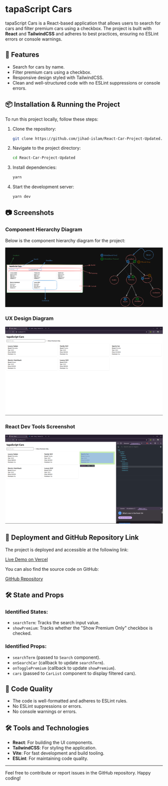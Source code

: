 # tapaScript Cars

tapaScript Cars is a React-based application that allows users to search for cars and filter premium cars using a checkbox. The project is built with **React** and **TailwindCSS** and adheres to best practices, ensuring no ESLint errors or console warnings.

## 📂 Features

- Search for cars by name.
- Filter premium cars using a checkbox.
- Responsive design styled with TailwindCSS.
- Clean and well-structured code with no ESLint suppressions or console errors.

## 📦 Installation & Running the Project

To run this project locally, follow these steps:

1. Clone the repository:
   ```sh
   git clone https://github.com/jihad-islam/React-Car-Project-Updated.git
   ```
2. Navigate to the project directory:
   ```sh
   cd React-Car-Project-Updated
   ```
3. Install dependencies:
   ```sh
   yarn
   ```
4. Start the development server:
   ```sh
   yarn dev
   ```

## 📷 Screenshots

### Component Hierarchy Diagram

Below is the component hierarchy diagram for the project:

![Component Hierarchy](./src/assets/CarsMartHierarchy.excalidrawUpdated.png)

### UX Design Diagram

![UX Design](./src/assets/ux.png)

### React Dev Tools Screenshot

![React Dev Tools](./src/assets/component.png)

## 🚀 Deployment and GitHub Repository Link

The project is deployed and accessible at the following link:

[Live Demo on Vercel](https://react-car-project-gamma.vercel.app/)

You can also find the source code on GitHub:

[GitHub Repository](https://github.com/jihad-islam/React-Car-Project-Updated.git)

## 🛠️ State and Props

### Identified States:

- `searchTerm`: Tracks the search input value.
- `showPremium`: Tracks whether the "Show Premium Only" checkbox is checked.

### Identified Props:

- `searchTerm` (passed to `Search` component).
- `onSearchCar` (callback to update `searchTerm`).
- `onTogglePremium` (callback to update `showPremium`).
- `cars` (passed to `CarList` component to display filtered cars).

## 🧹 Code Quality

- The code is well-formatted and adheres to ESLint rules.
- No ESLint suppressions or errors.
- No console warnings or errors.

## 🛠️ Tools and Technologies

- **React**: For building the UI components.
- **TailwindCSS**: For styling the application.
- **Vite**: For fast development and build tooling.
- **ESLint**: For maintaining code quality.

---

Feel free to contribute or report issues in the GitHub repository. Happy coding!
